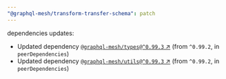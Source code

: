 ```yaml
---
"@graphql-mesh/transform-transfer-schema": patch
---
```

dependencies updates:
  - Updated dependency [`@graphql-mesh/types@^0.99.3` ↗︎](https://www.npmjs.com/package/@graphql-mesh/types/v/0.99.3) (from `^0.99.2`, in `peerDependencies`)
  - Updated dependency [`@graphql-mesh/utils@^0.99.3` ↗︎](https://www.npmjs.com/package/@graphql-mesh/utils/v/0.99.3) (from `^0.99.2`, in `peerDependencies`)
